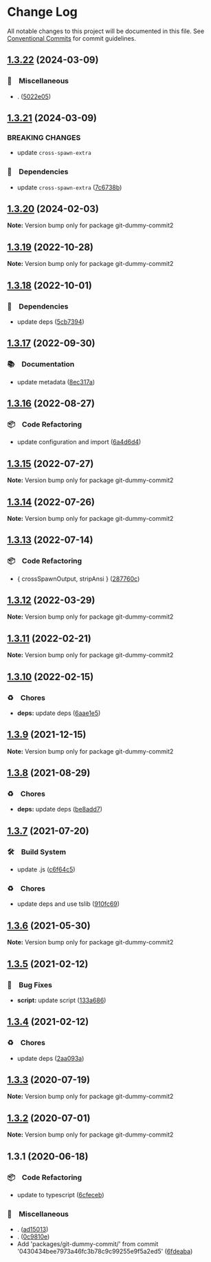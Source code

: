 # Change Log

All notable changes to this project will be documented in this file.
See [Conventional Commits](https://conventionalcommits.org) for commit guidelines.

## [1.3.22](https://github.com/bluelovers/ws-git-lazy/compare/git-dummy-commit2@1.3.21...git-dummy-commit2@1.3.22) (2024-03-09)



### 🔖　Miscellaneous

* . ([5022e05](https://github.com/bluelovers/ws-git-lazy/commit/5022e05b22e63da3420f6545f0e19a9d587caa8f))



## [1.3.21](https://github.com/bluelovers/ws-git-lazy/compare/git-dummy-commit2@1.3.20...git-dummy-commit2@1.3.21) (2024-03-09)


### BREAKING CHANGES

* update `cross-spawn-extra`



### 📌　Dependencies

* update `cross-spawn-extra` ([7c6738b](https://github.com/bluelovers/ws-git-lazy/commit/7c6738bae57dd640cbb75f5d3b5d6bdf5f3ddfce))



## [1.3.20](https://github.com/bluelovers/ws-git-lazy/compare/git-dummy-commit2@1.3.19...git-dummy-commit2@1.3.20) (2024-02-03)

**Note:** Version bump only for package git-dummy-commit2





## [1.3.19](https://github.com/bluelovers/ws-git-lazy/compare/git-dummy-commit2@1.3.18...git-dummy-commit2@1.3.19) (2022-10-28)

**Note:** Version bump only for package git-dummy-commit2





## [1.3.18](https://github.com/bluelovers/ws-git-lazy/compare/git-dummy-commit2@1.3.17...git-dummy-commit2@1.3.18) (2022-10-01)



### 📌　Dependencies

* update deps ([5cb7394](https://github.com/bluelovers/ws-git-lazy/commit/5cb739437c77472bd6bc434ce55f845f4214f738))



## [1.3.17](https://github.com/bluelovers/ws-git-lazy/compare/git-dummy-commit2@1.3.16...git-dummy-commit2@1.3.17) (2022-09-30)



### 📚　Documentation

* update metadata ([8ec317a](https://github.com/bluelovers/ws-git-lazy/commit/8ec317aa3c7980d250ea96e1d97e3c303b4e3f6e))



## [1.3.16](https://github.com/bluelovers/ws-git-lazy/compare/git-dummy-commit2@1.3.15...git-dummy-commit2@1.3.16) (2022-08-27)



### 📦　Code Refactoring

* update configuration and import ([6a4d6d4](https://github.com/bluelovers/ws-git-lazy/commit/6a4d6d418dcf351e88a44dcb252269781820309a))



## [1.3.15](https://github.com/bluelovers/ws-git-lazy/compare/git-dummy-commit2@1.3.14...git-dummy-commit2@1.3.15) (2022-07-27)

**Note:** Version bump only for package git-dummy-commit2





## [1.3.14](https://github.com/bluelovers/ws-git-lazy/compare/git-dummy-commit2@1.3.13...git-dummy-commit2@1.3.14) (2022-07-26)

**Note:** Version bump only for package git-dummy-commit2





## [1.3.13](https://github.com/bluelovers/ws-git-lazy/compare/git-dummy-commit2@1.3.12...git-dummy-commit2@1.3.13) (2022-07-14)


### 📦　Code Refactoring

* { crossSpawnOutput, stripAnsi } ([287760c](https://github.com/bluelovers/ws-git-lazy/commit/287760c0cc6a540a6d7e2d561afeb9ba5d737d8f))





## [1.3.12](https://github.com/bluelovers/ws-git-lazy/compare/git-dummy-commit2@1.3.11...git-dummy-commit2@1.3.12) (2022-03-29)

**Note:** Version bump only for package git-dummy-commit2





## [1.3.11](https://github.com/bluelovers/ws-git-lazy/compare/git-dummy-commit2@1.3.10...git-dummy-commit2@1.3.11) (2022-02-21)

**Note:** Version bump only for package git-dummy-commit2





## [1.3.10](https://github.com/bluelovers/ws-git-lazy/compare/git-dummy-commit2@1.3.9...git-dummy-commit2@1.3.10) (2022-02-15)


### ♻️　Chores

* **deps:** update deps ([6aae1e5](https://github.com/bluelovers/ws-git-lazy/commit/6aae1e528b3fcdccd0d8458b7f3fa1006727918e))





## [1.3.9](https://github.com/bluelovers/ws-git-lazy/compare/git-dummy-commit2@1.3.8...git-dummy-commit2@1.3.9) (2021-12-15)

**Note:** Version bump only for package git-dummy-commit2





## [1.3.8](https://github.com/bluelovers/ws-git-lazy/compare/git-dummy-commit2@1.3.7...git-dummy-commit2@1.3.8) (2021-08-29)


### ♻️　Chores

* **deps:** update deps ([be8add7](https://github.com/bluelovers/ws-git-lazy/commit/be8add78b800730f5056f777b1a94dcf329801ea))





## [1.3.7](https://github.com/bluelovers/ws-git-lazy/compare/git-dummy-commit2@1.3.6...git-dummy-commit2@1.3.7) (2021-07-20)


### 🛠　Build System

* update .js ([c6f64c5](https://github.com/bluelovers/ws-git-lazy/commit/c6f64c52d8aafa63d2e4424bdc36192fe413733f))


### ♻️　Chores

* update deps and use tslib ([910fc69](https://github.com/bluelovers/ws-git-lazy/commit/910fc69537675a16bd0c27bf8d6878196eee51d6))





## [1.3.6](https://github.com/bluelovers/ws-git-lazy/compare/git-dummy-commit2@1.3.5...git-dummy-commit2@1.3.6) (2021-05-30)

**Note:** Version bump only for package git-dummy-commit2





## [1.3.5](https://github.com/bluelovers/ws-git-lazy/compare/git-dummy-commit2@1.3.4...git-dummy-commit2@1.3.5) (2021-02-12)


### 🐛　Bug Fixes

* **script:** update script ([133a686](https://github.com/bluelovers/ws-git-lazy/commit/133a68607c85bf28484e2c1fa2692e9dd1ae5bbf))





## [1.3.4](https://github.com/bluelovers/ws-git-lazy/compare/git-dummy-commit2@1.3.3...git-dummy-commit2@1.3.4) (2021-02-12)


### ♻️　Chores

* update deps ([2aa093a](https://github.com/bluelovers/ws-git-lazy/commit/2aa093a3e2d4f7b4cdb880d2120afb9499278788))





## [1.3.3](https://github.com/bluelovers/ws-git-lazy/compare/git-dummy-commit2@1.3.2...git-dummy-commit2@1.3.3) (2020-07-19)

**Note:** Version bump only for package git-dummy-commit2





## [1.3.2](https://github.com/bluelovers/ws-git-lazy/compare/git-dummy-commit2@1.3.1...git-dummy-commit2@1.3.2) (2020-07-01)

**Note:** Version bump only for package git-dummy-commit2





## 1.3.1 (2020-06-18)


### 📦　Code Refactoring

* update to typescript ([6cfeceb](https://github.com/bluelovers/ws-git-lazy/commit/6cfeceb1517b99ae80d830202f7a9a5140615cd5))


### 🔖　Miscellaneous

* . ([ad15013](https://github.com/bluelovers/ws-git-lazy/commit/ad15013054201b5ac92a090f05e0d0ffe0c60e9b))
* . ([0c9810e](https://github.com/bluelovers/ws-git-lazy/commit/0c9810e6ce3e6732c834f139b48782d81d1dee16))
* Add 'packages/git-dummy-commit/' from commit '0430434bee7973a46fc3b78c9c99255e9f5a2ed5' ([6fdeaba](https://github.com/bluelovers/ws-git-lazy/commit/6fdeaba508f8db1bde333a82453122a671156eba))
